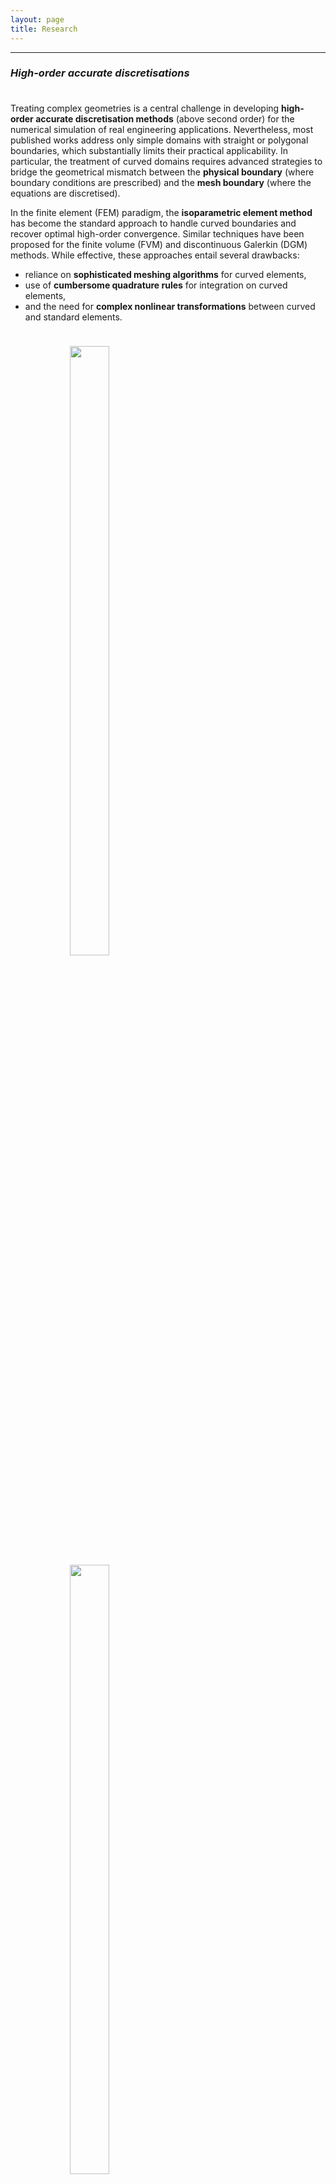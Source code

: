 ```yaml
---
layout: page
title: Research
---
```


---

### _High-order accurate discretisations_

<p style="margin-bottom:1cm;"></p>

Treating complex geometries is a central challenge in developing **high-order accurate discretisation methods** (above second order) for the numerical simulation of real engineering applications. Nevertheless, most published works address only simple domains with straight or polygonal boundaries, which substantially limits their practical applicability. In particular, the treatment of curved domains requires advanced strategies to bridge the geometrical mismatch between the **physical boundary** (where boundary conditions are prescribed) and the **mesh boundary** (where the equations are discretised).

In the finite element (FEM) paradigm, the **isoparametric element method** has become the standard approach to handle curved boundaries and recover optimal high-order convergence. Similar techniques have been proposed for the finite volume (FVM) and discontinuous Galerkin (DGM) methods. While effective, these approaches entail several drawbacks:

- reliance on **sophisticated meshing algorithms** for curved elements,
- use of **cumbersome quadrature rules** for integration on curved elements,
- and the need for **complex nonlinear transformations** between curved and standard elements.

<p style="margin-bottom:1cm;"></p>

<div class="row">
  <div class="column" style="width:50%; text-align:center;">
    <img style="width:50%; display:block; margin-left:auto; margin-right:auto;" src="{{ 'public/curved_mesh.png' | relative_url }}">
  </div>
  <div class="column" style="width:50%; text-align:center;">
    <img style="width:50%; display:block; margin-left:auto; margin-right:auto;" src="{{ 'public/polygonal_mesh.png' | relative_url }}">
  </div>
</div>
<div class="row">
  <div class="column" style="width:50%; text-align:center;">
    Curved mesh element.
  </div>
  <div class="column" style="width:50%; text-align:center;">
    Linear piecewise mesh element.
  </div>
</div>

<p style="margin-bottom:1cm;"></p>

In \[[Costa et al., 2018](https://doi.org/10.1016/j.apm.2017.10.016); [Costa et al., 2019](https://doi.org/10.1002/nme.5953)], we introduced the **reconstruction for off-site data (ROD) method**, a novel strategy that achieves high-order convergence on arbitrary curved boundaries while avoiding these limitations. The ROD method transfers prescribed boundary conditions from the physical boundary to the mesh boundary using constrained polynomial reconstructions. Unknowns are defined directly on the mesh, and discretisation is performed solely on linear piecewise elements, requiring only:

- **standard meshing algorithms** for linear elements,
- and **simple quadrature rules** for integration.

Originally developed in the FVM paradigm for the 2D convection–diffusion problem with **general boundary conditions**, the ROD method achieves up to **sixth-order convergence** on unstructured meshes. The approach has since attracted considerable attention for its **simplicity**, **efficiency**, and **generality** in handling arbitrary boundary conditions. Extensions to the FDM and DGM frameworks have already been demonstrated successfully \[[Fernández-Fidalgo et al., 2020](https://doi.org/10.1016/j.cma.2019.112782); [Clain et al., 2021](https://doi.org/10.1016/j.jcp.2021.110217); [Santos et al., 2024](https://doi.org/10.1007/s10915-024-02613-2)].

<p style="margin-bottom:1cm;"></p>

<div class="row">
  <div class="column" style="width:50%; text-align:center;">
    <img style="width:60%; display:block; margin-left:auto; margin-right:auto;" src="{{ 'public/curved_domain.png' | relative_url }}">
  </div>
  <div class="column" style="width:50%; text-align:center;">
    <img style="width:60%; display:block; margin-left:auto; margin-right:auto;" src="{{ 'public/unstructured_mesh.png' | relative_url }}">
  </div>
</div>
<div class="row">
  <div class="column" style="width:50%; text-align:center;">
    Curved domain.
  </div>
  <div class="column" style="width:50%; text-align:center;">
    Unstructured mesh.
  </div>
</div>
